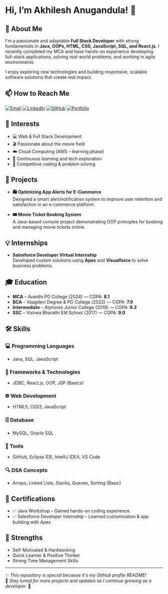 # Hi, I’m Akhilesh Anugandula! 👋

## 🚀 About Me  
I'm a passionate and adaptable **Full Stack Developer** with strong fundamentals in **Java, OOPs, HTML, CSS, JavaScript, SQL, and React.js**. I recently completed my MCA and have hands-on experience developing full-stack applications, solving real-world problems, and working in agile environments.

I enjoy exploring new technologies and building responsive, scalable software solutions that create real impact.

## 📫 How to Reach Me  
[![Email](https://img.shields.io/badge/Email-D14836?style=for-the-badge&logo=gmail&logoColor=white)](mailto:akhileshanugandula@gmail.com) 
[![LinkedIn](https://img.shields.io/badge/LinkedIn-0A66C2?style=for-the-badge&logo=linkedin&logoColor=white)](https://www.linkedin.com/in/akhilesh-anugandula) 
[![GitHub](https://img.shields.io/badge/GitHub-100000?style=for-the-badge&logo=github&logoColor=white)](https://github.com/akhileshanugandula) 
[![Portfolio](https://img.shields.io/badge/Portfolio-111111?style=for-the-badge&logo=vercel&logoColor=white)](http://akhilesh-anugandula-portfolio.netlify.app) 

## 👀 Interests  
- 💻 Web & Full Stack Development  
- 🎬 Passionate about the movie field  
- ☁️ Cloud Computing (AWS – learning phase)  
- 🧠 Continuous learning and tech exploration  
- 🎯 Competitive coding & problem solving

## 💼 Projects  
- **🛍 Optimizing App Alerts for E-Commerce**  
  Designed a smart alert/notification system to improve user retention and satisfaction in an e-commerce platform.

- **🎟 Movie Ticket Booking System**  
  A Java-based console project demonstrating OOP principles for booking and managing movie tickets online.

## 💡 Internships  
- **Salesforce Developer Virtual Internship**  
  Developed custom solutions using **Apex** and **Visualforce** to solve business problems.

## 🎓 Education  
- **MCA** – Avanthi PG College (2024) — CGPA: **8.1**  
- **BCA** – Vaagdevi Degree & PG College (2022) — CGPA: **7.9**  
- **Intermediate** – Alphores Junior College (2019) — CGPA: **9.2**  
- **SSC** – Vishwa Bharathi EM School (2017) — CGPA: **9.0**

## 🛠 Skills  

### 💻 Programming Languages  
- Java, SQL, JavaScript

### 🧩 Frameworks & Technologies  
- JDBC, React.js, OOP, JSP (Basics)

### 🌐 Web Development  
- HTML5, CSS3, JavaScript

### 🗄️ Database  
- MySQL, Oracle SQL

### 🧰 Tools  
- GitHub, Eclipse IDE, IntelliJ IDEA, VS Code

### 🔍 DSA Concepts  
- Arrays, Linked Lists, Stacks, Queues, Sorting (Basic)

## 🧠 Certifications  
- ✅ Java Workshop – Gained hands-on coding experience  
- ✅ Salesforce Developer Internship – Learned customization & app building with Apex

## 💪 Strengths  
- Self-Motivated & Hardworking  
- Quick Learner & Positive Thinker  
- Strong Time Management Skills

---

✨ *This repository is special because it's my GitHub profile README!*  
🔗 *Stay tuned for more projects and updates as I continue growing as a developer.* 🚀
